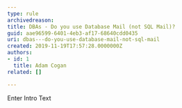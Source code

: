 ```yaml
---
type: rule
archivedreason: 
title: DBAs - Do you use Database Mail (not SQL Mail)?
guid: aae96599-6401-4eb3-af17-68640cdd0435
uri: dbas---do-you-use-database-mail-not-sql-mail
created: 2019-11-19T17:57:28.0000000Z
authors:
- id: 1
  title: Adam Cogan
related: []

---
```



Enter Intro Text
<br><excerpt class='endintro'></excerpt><br>



